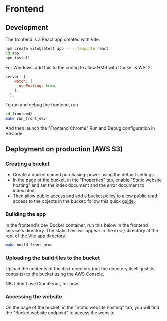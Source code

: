 # Frontend
## Development

The frontend is a React app created with Vite.
```bash
npm create vite@latest app -- --template react
cd app
npm install
```

For Windows: add this to the config to allow HMR with Docker & WSL2:
```js
server: {
    watch: {
      usePolling: true,
    },
  },
```

To run and debug the frontend, run
```bash
cd frontend/
make run_front_dev
```

And then launch the "Frontend Chrome" Run and Debug configuration in VSCode.


## Deployment on production (AWS S3)
### Creating a bucket

- Create a bucket named purchasing-power using the default settings.
- In the page of the bucket, in the "Properties" tab, enable "Static website hosting" and set the index document and the error document to index.html.
- Then allow public access and add a bucket policy to allow public read access to the objects in the bucket: follow this quick [guide](https://docs.aws.amazon.com/AmazonS3/latest/userguide/WebsiteAccessPermissionsReqd.html#bucket-policy-static-site).


### Building the app

In the frontend's dev Docker container, run this below in the frontend service's directory. The static files will appear in the `dist/` directory at the root of the Vite app directory.
```bash
make build_front_prod
```


### Uploading the build files to the bucket

Upload the contents of the `dist` directory (not the directory itself, just its contents) to the bucket using the AWS Console.

NB: I don't use CloudFront, for now.


### Accessing the website

On the page of the bucket, in the "Static website hosting" tab, you will find the "Bucket website endpoint" to access the website.
